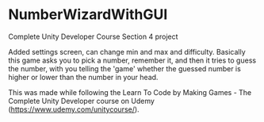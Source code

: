 # NumberWizardWithGUI
Complete Unity Developer Course Section 4 project

Added settings screen, can change min and max and difficulty.
Basically this game asks you to pick a number, remember it, and then it tries to guess the number, 
with you telling the 'game' whether the guessed number is higher or lower than the number in your head.

This was made while following the 
Learn To Code by Making Games - The Complete Unity Developer course on Udemy (https://www.udemy.com/unitycourse/).
